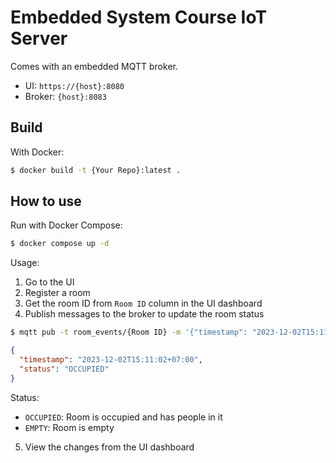 # Embedded System Course IoT Server

Comes with an embedded MQTT broker.

- UI: `https://{host}:8080`
- Broker: `{host}:8083`

## Build

With Docker:

```bash
$ docker build -t {Your Repo}:latest .
```

## How to use

Run with Docker Compose:

```bash
$ docker compose up -d
```

Usage:

1. Go to the UI
2. Register a room
3. Get the room ID from `Room ID` column in the UI dashboard
4. Publish messages to the broker to update the room status

```bash
$ mqtt pub -t room_events/{Room ID} -m '{"timestamp": "2023-12-02T15:11:02+07:00","status": "OCCUPIED"}' -h localhost -p 8083
```

```json
{
  "timestamp": "2023-12-02T15:11:02+07:00",
  "status": "OCCUPIED"
}
```

Status:

- `OCCUPIED`: Room is occupied and has people in it
- `EMPTY`: Room is empty

5. View the changes from the UI dashboard
